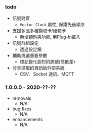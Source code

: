 ﻿### todo

* 訊號對齊
  * `Vector Clock` 屬性, 保證先後順序
* 支援多張多種擷取卡/硬體卡
  * 新增類別與功能, 用Plug-In載入
* 訊號群組設定
  * 透過設定檔
* 輔助挑選重要參數
  * 標記變化劇烈的訊號(高低差)
* 分享擷取的資訊給外部系統
  * CSV、Socket 通訊、MQTT


### 1.0.0.0 - 2020-??-??

* removals
  * N/A
* bug fixes
  * N/A
* enhancements
  * N/A